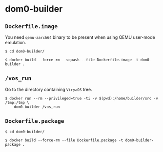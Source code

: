# dom0-builder

## `Dockerfile.image`

You need `qemu-aarch64` binary to be present when using QEMU user-mode
emulation.

```
$ cd dom0-builder/

$ docker build --force-rm --squash --file Dockerfile.image -t dom0-builder .
```

## `/vos_run`

Go to the directory containing `ViryaOS` tree.

```
$ docker run --rm --privileged=true -ti -v $(pwd):/home/builder/src -v /tmp:/tmp \
    dom0-builder /vos_run
```

## `Dockerfile.package`

```
$ cd dom0-builder/

$ docker build --force-rm --file Dockerfile.package -t dom0-builder-package .
```
